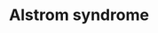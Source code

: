 ---
annotations:
- id: DOID:0050473
  parent: genetic disease
  type: Disease Ontology
  value: Alstrom syndrome
- id: PW:0000013
  parent: disease pathway
  type: Pathway Ontology
  value: disease pathway
authors:
- MvanderPas
- Edmeesnijders
- Fehrhart
- Eweitz
citedin: ''
communities:
- RareDiseases
description: Alström syndrome
last-edited: 2024-02-22
ndex: null
organisms:
- Homo sapiens
redirect_from:
- /index.php/Pathway:WP5202
- /instance/WP5202
- /instance/WP5202_r128798
revision: r128798
schema-jsonld:
- '@context': https://schema.org/
  '@id': https://wikipathways.github.io/pathways/WP5202.html
  '@type': Dataset
  creator:
    '@type': Organization
    name: WikiPathways
  description: Alström syndrome
  keywords:
  - ACTN4
  - ALMS1
  - BLOC1S1
  - BLOC1S4
  - BLOC1S6
  - CEP19
  - CEP192
  - DNM3
  - DTNBP1
  - E2F4
  - GPR161
  - GPRASP2
  - HSPB11
  - IFT172
  - IFT27
  - IFT74
  - IFT81
  - MYO5B
  - NSFL1C
  - PIFO
  - PTCH1
  - RABL2A
  - RFX1
  - RFX2
  - RFX3
  - RILPL1
  - SMO
  - SNAPIN
  - STX5
  - TFDP2
  - TUBG1
  - VCP
  - VCPIP1
  license: CC0
  name: Alstrom syndrome
seo: CreativeWork
title: Alstrom syndrome
wpid: WP5202
---